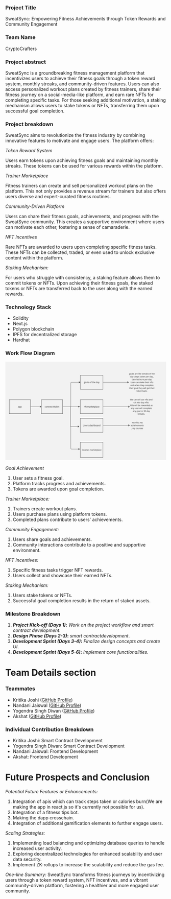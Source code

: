 ### Project Title

SweatSync: Empowering Fitness Achievements through Token Rewards and Community Engagement

### Team Name

CryptoCrafters

### Project abstract

SweatSync is a groundbreaking fitness management platform that incentivizes users to achieve their fitness goals through a token reward system, monthly streaks, and community-driven features. Users can also access personalized workout plans created by fitness trainers, share their fitness journey on a social-media-like platform, and earn rare NFTs for completing specific tasks. For those seeking additional motivation, a staking mechanism allows users to stake tokens or NFTs, transferring them upon successful goal completion.

### Project breakdown

SweatSync aims to revolutionize the fitness industry by combining innovative features to motivate and engage users. The platform offers:

_Token Reward System_

Users earn tokens upon achieving fitness goals and maintaining monthly streaks. These tokens can be used for various rewards within the platform.

_Trainer Marketplace_

Fitness trainers can create and sell personalized workout plans on the platform. This not only provides a revenue stream for trainers but also offers users diverse and expert-curated fitness routines.

_Community-Driven Platform_

Users can share their fitness goals, achievements, and progress with the SweatSync community. This creates a supportive environment where users can motivate each other, fostering a sense of camaraderie.

_NFT Incentives_

Rare NFTs are awarded to users upon completing specific fitness tasks. These NFTs can be collected, traded, or even used to unlock exclusive content within the platform.

_Staking Mechanism:_

For users who struggle with consistency, a staking feature allows them to commit tokens or NFTs. Upon achieving their fitness goals, the staked tokens or NFTs are transferred back to the user along with the earned rewards.

### Technology Stack

- Solidity
- Next.js
- Polygon blockchain
- IPFS for decentralized storage
- Hardhat

### Work Flow Diagram

![Alt text](image-1.png)

_Goal Achievement_

1. User sets a fitness goal.
2. Platform tracks progress and achievements.
3. Tokens are awarded upon goal completion.

_Trainer Marketplace:_

1. Trainers create workout plans.
2. Users purchase plans using platform tokens.
3. Completed plans contribute to users' achievements.

_Community Engagement:_

1. Users share goals and achievements.
2. Community interactions contribute to a positive and supportive environment.

_NFT Incentives:_

1. Specific fitness tasks trigger NFT rewards.
2. Users collect and showcase their earned NFTs.

_Staking Mechanism:_

1. Users stake tokens or NFTs.
2. Successful goal completion results in the return of staked assets.

### Milestone Breakdown

1. **_Project Kick-off (Days 1)_:** _Work on the project workflow and smart contract development_.
2. **_Design Phase (Days 2-3)_:** _smart contractdevelopment_.
3. **_Development Sprint (Days 3-4)_:** _Finalize design concepts and create UI_.
4. **_Development Sprint (Days 5-6)_:** _Implement core functionalities_.

# Team Details section

### Teammates

- Kritika Joshi ([GitHub Profile](https://github.com/KritikaJoshi22))
- Nandani Jaiswal ([GitHub Profile](https://github.com/Yeagerist-Nandini))
- Yogendra Singh Diwan ([GitHub Profile](https://github.com/thhorr))
- Akshat ([GitHub Profile](https://github.com/Akshat-Somvanshi))

### Individual Contribution Breakdown

- Kritika Joshi: Smart Contract Development
- Yogendra Singh Diwan: Smart Contract Development
- Nandani Jaiswal: Frontend Development
- Akshat: Frontend Development

# Future Prospects and Conclusion

_Potential Future Features or Enhancements:_

1. Integration of apis which can track steps taken or calories burn(We are making the app in react.js so it's currently not possible for us).
2. Integration of a fitness tips bot.
3. Making the dapp crosschain.
4. Integration of additional gamification elements to further engage users.

_Scaling Strategies:_

1. Implementing load balancing and optimizing database queries to handle increased user activity.
2. Exploring decentralized technologies for enhanced scalability and user data security.
3. Implement ZK-rollups to increase the scalability and reduce the gas fee.

_One-line Summary:_
SweatSync transforms fitness journeys by incentivizing users through a token reward system, NFT incentives, and a vibrant community-driven platform, fostering a healthier and more engaged user community.
